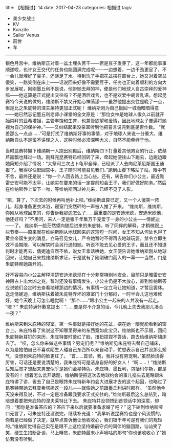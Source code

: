 title: 【相拥过】14
date: 2017-04-23
categories: 相拥过
tags:
- 美少女战士
- KV
- Kunzite
- Sailor Venus
- 前世
- 车
---

银色月宫中，维纳斯正对着一盆土埋头苦干——若是豆子发芽了，这一年都能事事顺遂<!--more-->哎，也许女王交代的任务也能圆满完成呢——一边想着，一边干劲更足了，不一会儿就埋好了豆子，还浇足了水。待到洗了手把花盆摆在窗台上，她又对着空盆傻笑，一路笑倒在床上——话说回来好像不需要豆子，任务也正向着顺利的方向大步发展呢，刚刚墨丘利不是说，他带她去拜的神，便是他们地球人自古崇拜的爱神嘛——他这算是正式提出交往吗？不是酒后戏言，也不是欢爱中胡言乱语，想起昆赛特今天说的做的，维纳斯不禁又开始心神荡漾——虽然他提出交往是晚了一点，但是比之朱庇特的涅夫莱特更加正式呢！
维纳斯刚为自己扳回一城而暗暗得意——她已然忘记墨丘利老师小课堂的全文原是：“那位女神是地球人很久以前就开始崇拜的亚希塔妲，主管丰饶和生育，也兼管欲望和爱情，因此地球女子普遍将她视为自己的保护神。”——又纠结起来没亲耳听到他把誓言说完到底是否作数。
“就差那么一点点……”可是打扰了维纳斯好事的事情，对于地球人来说十分重大，维纳斯自认不是蛮不讲理之人，这种时候必须深明大义，自然不能牵绊于他。

当时昆赛特撇下维纳斯一人跑出别殿后，维纳斯四下打量着其他男女的行止，依葫芦画瓢也拜过一场。刚拜完昆赛特已经回转了来，牵起她便往山下跑去，边跑边跟她简短介绍了情况：“大祭司三次占卜龟甲全碎，已经派了人去向尼莱厄斯国王通报了。我得尽快赶回宫中，王子随时可能召见我们。”跑到山脚下略站了站，眼中有不舍，最终还是说：“你一个人回去路上当心些。还有，转告你们小公主，最近雅雷史安可能不太平，让她实在要来的话一定提前知会王子，我们好做好防务。”然后在维纳斯唇上留下一吻，等维纳斯回过神儿来，已经不见了人影。

“嘛，算了，下次去的时候再叫他补上呗。”维纳斯盘算已定，又一个人傻笑一阵儿，起身准备更衣沐浴，寝室门突然砰的一声被人推了开来。
“维纳斯，维纳斯，你刚从地球回来的，你告诉我那边怎么了……最重要的是安迪米欧，安迪米欧他，他还好吗？”不用问，来人一定是银千年集万千宠爱于一身的小公主——倩妮迪——了。
维纳斯一脸茫然望向随后进来的朱庇特，听了同伴的解释，才稍微跟上些节奏——原来就在维纳斯刚从地球回来的这短短一时间，女王不知从何处也得了黄金帝国生变的消息，立马召见女儿，严令她暂时不得再去地球玩耍，禁令立即生效不设期限，可以解禁时会另行通知她。听说不能去见心爱的王子，而且还不知道何时才能再去，倩妮迪自然不依，说女王拿话哄她，女王便告诉她维纳斯刚从地球回来，让她自己来找维纳斯求证，于是就有了刚刚破门而入的一幕——当然，门是朱庇特帮她踹开的。

好不容易向小公主解释清楚安迪米欧现在十分非常特别地安全，目前只是雅雷史安神殿占卜出大凶之兆，暂时还没有事情发生，小公主仍是不大放心，直到维纳斯答应说她们会定时去查看地球那边的情况，有事情一定立马让她知道，才暂且罢休。
送走倩妮迪，维纳斯扶着被朱庇特弄坏的寝室门十分郁闷，一时半会儿这也难修好，她今天晚上可怎么睡觉啊！
“那个……”跟小公主一起来的人并没有一起走。
“嗯？”
朱庇特满怀歉意提出：“……要是你不介意的话，今儿晚上先去我那儿凑合一夜？”

维纳斯来到朱庇特的寝室，第一件事就是摆好她的花盆，摆在她一眼就能看到的窗台上。朱庇特看了笑说这不知哪里得来的东西竟如此宝贝，维纳斯也不示弱，回问朱庇特新耳钉的来历，朱庇特霎时羞红了脸，扭扭捏捏不答话，跑去给维纳斯铺床去了。
“哎，怎么你来做这些事情？男宠们呢？”维纳斯见朱庇特去替自己铺床，以为是她怕自己不喜欢陌生人碰自己东西所以亲自动手，忙想表示自己并没那么娇气，没想到朱庇特的脸更红了。
“首……首领，我，我并没有男宠啊。”虽然脸烧得厉害，可话还是要说清楚的，我朱庇特可是洁身自好的好女人！
“啊……！”维纳斯后知后觉才想起来男宠似乎是她们金星特色，朱庇特、墨丘利，包括玛尔斯，都是没有的！
想着怎么岔开话题，维纳斯便把这次去地球约会的事儿掐头去尾略跟朱庇特讲了讲，省去了自己是眼馋朱庇特新年约会大进展才去的这个起因，也略过了昆赛特带她去拜亚希塔妲这一段儿——就像她之前跟墨丘利讲时那样。
“虽然他今天没来得及说，不过一定是准备跟我要求正式交往的。”维纳斯最后这么总结到，暗暗想着要把朱庇特的涅夫莱特比下去。
朱庇特并没领悟到首领话中的深意，却问：“那你是准备答应的？答应下来以后就要准备求婚了吧？”
这下轮到维纳斯哑口无言了，可朱庇特还没说完，继续补充道：“我早听说昆赛特也是个风流惯的，你若是已经做了决定，就早点告诉他让他收收心，我们银千年可是有我们的规矩的。”维纳斯觉得自己实在是跟不上这位坚持婚前守贞的同伴的脑回路，讪讪笑了笑，硬生生掐断卧谈，马上睡觉，朱庇特最末小声嘀咕的那句“你也该收收心了”她仿若没有听到。